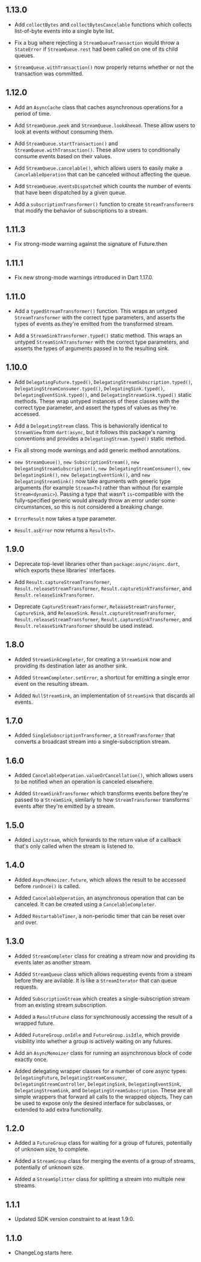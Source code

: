 ## 1.13.0

* Add `collectBytes` and `collectBytesCancelable` functions which collects
  list-of-byte events into a single byte list.

* Fix a bug where rejecting a `StreamQueueTransaction` would throw a
  `StateError` if `StreamQueue.rest` had been called on one of its child queues.

* `StreamQueue.withTransaction()` now properly returns whether or not the
  transaction was committed.

## 1.12.0

* Add an `AsyncCache` class that caches asynchronous operations for a period of
  time.

* Add `StreamQueue.peek` and `StreamQueue.lookAheead`.
  These allow users to look at events without consuming them.

* Add `StreamQueue.startTransaction()` and `StreamQueue.withTransaction()`.
  These allow users to conditionally consume events based on their values.

* Add `StreamQueue.cancelable()`, which allows users to easily make a
  `CancelableOperation` that can be canceled without affecting the queue.

* Add `StreamQueue.eventsDispatched` which counts the number of events that have
  been dispatched by a given queue.

* Add a `subscriptionTransformer()` function to create `StreamTransformer`s that
  modify the behavior of subscriptions to a stream.

## 1.11.3

* Fix strong-mode warning against the signature of Future.then

## 1.11.1

* Fix new strong-mode warnings introduced in Dart 1.17.0.

## 1.11.0

* Add a `typedStreamTransformer()` function. This wraps an untyped
  `StreamTransformer` with the correct type parameters, and asserts the types of
  events as they're emitted from the transformed stream.

* Add a `StreamSinkTransformer.typed()` static method. This wraps an untyped
  `StreamSinkTransformer` with the correct type parameters, and asserts the
  types of arguments passed in to the resulting sink.

## 1.10.0

* Add `DelegatingFuture.typed()`, `DelegatingStreamSubscription.typed()`,
  `DelegatingStreamConsumer.typed()`, `DelegatingSink.typed()`,
  `DelegatingEventSink.typed()`, and `DelegatingStreamSink.typed()` static
  methods. These wrap untyped instances of these classes with the correct type
  parameter, and assert the types of values as they're accessed.

* Add a `DelegatingStream` class. This is behaviorally identical to `StreamView`
  from `dart:async`, but it follows this package's naming conventions and
  provides a `DelegatingStream.typed()` static method.

* Fix all strong mode warnings and add generic method annotations.

* `new StreamQueue()`, `new SubscriptionStream()`, `new
  DelegatingStreamSubscription()`, `new DelegatingStreamConsumer()`, `new
  DelegatingSink()`, `new DelegatingEventSink()`, and `new
  DelegatingStreamSink()` now take arguments with generic type arguments (for
  example `Stream<T>`) rather than without (for example `Stream<dynamic>`).
  Passing a type that wasn't `is`-compatible with the fully-specified generic
  would already throw an error under some circumstances, so this is not
  considered a breaking change.

* `ErrorResult` now takes a type parameter.

* `Result.asError` now returns a `Result<T>`.

## 1.9.0

* Deprecate top-level libraries other than `package:async/async.dart`, which
  exports these libraries' interfaces.

* Add `Result.captureStreamTransformer`, `Result.releaseStreamTransformer`,
  `Result.captureSinkTransformer`, and `Result.releaseSinkTransformer`.

* Deprecate `CaptureStreamTransformer`, `ReleaseStreamTransformer`,
  `CaptureSink`, and `ReleaseSink`. `Result.captureStreamTransformer`,
  `Result.releaseStreamTransformer`, `Result.captureSinkTransformer`, and
  `Result.releaseSinkTransformer` should be used instead.

## 1.8.0

- Added `StreamSinkCompleter`, for creating a `StreamSink` now and providing its
  destination later as another sink.

- Added `StreamCompleter.setError`, a shortcut for emitting a single error event
  on the resulting stream.

- Added `NullStreamSink`, an implementation of `StreamSink` that discards all
  events.

## 1.7.0

- Added `SingleSubscriptionTransformer`, a `StreamTransformer` that converts a
  broadcast stream into a single-subscription stream.

## 1.6.0

- Added `CancelableOperation.valueOrCancellation()`, which allows users to be
  notified when an operation is canceled elsewhere.

- Added `StreamSinkTransformer` which transforms events before they're passed to
  a `StreamSink`, similarly to how `StreamTransformer` transforms events after
  they're emitted by a stream.

## 1.5.0

- Added `LazyStream`, which forwards to the return value of a callback that's
  only called when the stream is listened to.

## 1.4.0

- Added `AsyncMemoizer.future`, which allows the result to be accessed before
  `runOnce()` is called.

- Added `CancelableOperation`, an asynchronous operation that can be canceled.
  It can be created using a `CancelableCompleter`.

- Added `RestartableTimer`, a non-periodic timer that can be reset over and
  over.

## 1.3.0

- Added `StreamCompleter` class for creating a stream now and providing its
  events later as another stream.

- Added `StreamQueue` class which allows requesting events from a stream
  before they are avilable. It is like a `StreamIterator` that can queue
  requests.

- Added `SubscriptionStream` which creates a single-subscription stream
  from an existing stream subscription.

- Added a `ResultFuture` class for synchronously accessing the result of a
  wrapped future.

- Added `FutureGroup.onIdle` and `FutureGroup.isIdle`, which provide visibility
  into whether a group is actively waiting on any futures.

- Add an `AsyncMemoizer` class for running an asynchronous block of code exactly
  once.

- Added delegating wrapper classes for a number of core async types:
  `DelegatingFuture`, `DelegatingStreamConsumer`, `DelegatingStreamController`,
  `DelegatingSink`, `DelegatingEventSink`, `DelegatingStreamSink`, and
  `DelegatingStreamSubscription`. These are all simple wrappers that forward all
  calls to the wrapped objects. They can be used to expose only the desired
  interface for subclasses, or extended to add extra functionality.

## 1.2.0

- Added a `FutureGroup` class for waiting for a group of futures, potentially of
  unknown size, to complete.

- Added a `StreamGroup` class for merging the events of a group of streams,
  potentially of unknown size.

- Added a `StreamSplitter` class for splitting a stream into multiple new
  streams.

## 1.1.1

- Updated SDK version constraint to at least 1.9.0.

## 1.1.0

- ChangeLog starts here.
